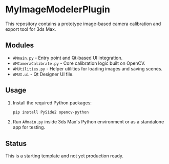 # MyImageModelerPlugin

This repository contains a prototype image-based camera calibration and export tool for 3ds Max.

## Modules

- `AMmain.py` - Entry point and Qt-based UI integration.
- `AMCameraCalibrate.py` - Core calibration logic built on OpenCV.
- `AMUtilities.py` - Helper utilities for loading images and saving scenes.
- `AMUI.ui` - Qt Designer UI file.

## Usage

1. Install the required Python packages:
   ```bash
   pip install PySide2 opencv-python
   ```
2. Run `AMmain.py` inside 3ds Max's Python environment or as a standalone app for testing.

## Status

This is a starting template and not yet production ready.
